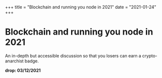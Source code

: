 +++
title = "Blockchain and running you node in 2021"
date = "2021-01-24"
+++



# Blockchain and running you node in 2021

An in-depth but accessible discussion so that you losers can earn a crypto-anarchist badge.

**drop: 03/12/2021**